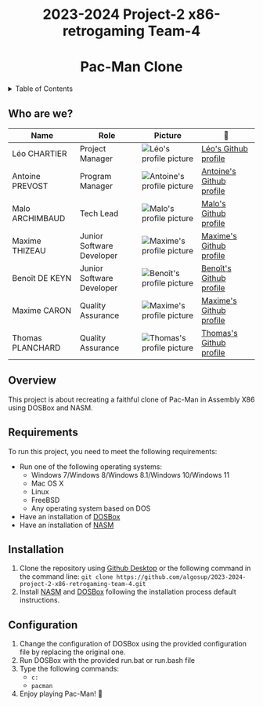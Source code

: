 # <div align="center">2023-2024 Project-2 x86-retrogaming Team-4</div>

# <div align="center">Pac-Man Clone</div>

<details>
<summary>Table of Contents</summary>

- [2023-2024 Project-2 x86-retrogaming Team-4](#2023-2024-project-2-x86-retrogaming-team-4)
- [Pac-Man Clone](#pac-man-clone)
  - [Who are we?](#who-are-we)
  - [Overview](#overview)
  - [Requirements](#requirements)
  - [Installation](#installation)
  - [Configuration](#configuration)
  
</details>

## Who are we?

| Name             | Role                      | Picture                                                                                 | 🔗                                                                  |
| ---------------- | ------------------------- | --------------------------------------------------------------------------------------- | ------------------------------------------------------------------ |
| Léo CHARTIER     | Project Manager           | ![Léo's profile picture](https://avatars.githubusercontent.com/u/91249751?size=200)     | [Léo's Github profile](https://github.com/leo-chartier)            | t |
| Antoine PREVOST  | Program Manager           | ![Antoine's profile picture](https://avatars.githubusercontent.com/u/81081224?size=200) | [Antoine's Github profile](https://github.com/leo-chartier)        |
| Malo ARCHIMBAUD  | Tech Lead                 | ![Malo's profile picture](https://avatars.githubusercontent.com/u/97161471?size=200)    | [Malo's Github profile](https://github.com/Malo-Archimbaud)        |
| Maxime THIZEAU   | Junior Software Developer | ![Maxime's profile picture](https://avatars.githubusercontent.com/u/145995586?size=200) | [Maxime's Github profile](https://github.com/MaximeTAlgosup)       |
| Benoît DE KEYN   | Junior Software Developer | ![Benoît's profile picture](https://avatars.githubusercontent.com/u/146000855?size=200) | [Benoît's Github profile](https://github.com/benoitdekeyn-algosup) |
| Maxime CARON     | Quality Assurance         | ![Maxime's profile picture](https://avatars.githubusercontent.com/u/145995231?size=200) | [Maxime's Github profile](https://github.com/MaximeAlgosup)        |
| Thomas PLANCHARD | Quality Assurance         | ![Thomas's profile picture](https://avatars.githubusercontent.com/u/91249646?size=200)  | [Thomas's Github profile](https://github.com/thomas-planchard)     |

## Overview

This project is about recreating a faithful clone of Pac-Man in Assembly X86 using DOSBox and NASM.

## Requirements

To run this project, you need to meet the following requirements:

- Run one of the following operating systems:
  - Windows 7/Windows 8/Windows 8.1/Windows 10/Windows 11
  - Mac OS X
  - Linux
  - FreeBSD
  - Any operating system based on DOS
- Have an installation of [DOSBox](https://www.dosbox.com/download.php?main=1)
- Have an installation of [NASM](https://nasm.us/)

## Installation

1. Clone the repository using [Github Desktop](https://desktop.github.com/) or the following command in the command line: `git clone https://github.com/algosup/2023-2024-project-2-x86-retrogaming-team-4.git`
1. Install [NASM](https://nasm.us/) and [DOSBox](https://www.dosbox.com/download.php?main=1) following the installation process default instructions.

## Configuration

1. Change the configuration of DOSBox using the provided configuration file by replacing the original one.
1. Run DOSBox with the provided run.bat or run.bash file
1. Type the following commands:
    - `c:`
    - `pacman`
1. Enjoy playing Pac-Man! 🙌

